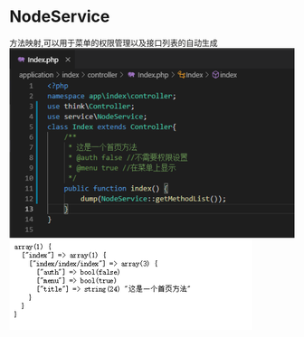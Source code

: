 # NodeService
方法映射,可以用于菜单的权限管理以及接口列表的自动生成
<img src="https://github.com/UncleVenn/NodeService/blob/master/demo.jpg">
<img src="https://github.com/UncleVenn/NodeService/blob/master/result.jpg">